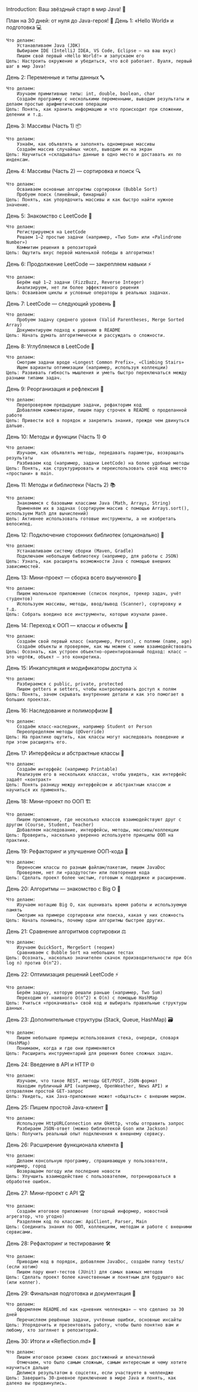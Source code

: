 Introduction: Ваш звёздный старт в мир Java! 🌟

План на 30 дней: от нуля до Java-героя! 🚀
День 1: «Hello World» и подготовка 💻

    Что делаем:
        Устанавливаем Java (JDK)
        Выбираем IDE (IntelliJ IDEA, VS Code, Eclipse — на ваш вкус)
        Пишем свой первый «Hello World!» и запускаем его
    Цель: Настроить окружение и убедиться, что всё работает. Вуаля, первый шаг в мир Java!

День 2: Переменные и типы данных 🔤

    Что делаем:
        Изучаем примитивные типы: int, double, boolean, char
        Создаём программу с несколькими переменными, выводим результаты и делаем простые арифметические операции
    Цель: Понять, как хранить информацию и что происходит при сложении, делении и т.д.

День 3: Массивы (Часть 1) 📦

    Что делаем:
        Узнаём, как объявлять и заполнять одномерные массивы
        Создаём массив случайных чисел, выводим их на экран
    Цель: Научиться «складывать» данные в одно место и доставать их по индексам.

День 4: Массивы (Часть 2) — сортировка и поиск 🔍

    Что делаем:
        Осваиваем основные алгоритмы сортировки (Bubble Sort)
        Пробуем поиск (линейный, бинарный)
    Цель: Понять, как упорядочить массивы и как быстро найти нужное значение.

День 5: Знакомство с LeetCode 🤖

    Что делаем:
        Регистрируемся на LeetCode
        Решаем 1–2 простые задачи (например, «Two Sum» или «Palindrome Number»)
        Коммитим решения в репозиторий
    Цель: Ощутить вкус первой маленькой победы в алгоритмах!

День 6: Продолжение LeetCode — закрепляем навыки ⚡

    Что делаем:
        Берём ещё 1–2 задачи (FizzBuzz, Reverse Integer)
        Анализируем, нет ли более эффективного решения
    Цель: Осваиваем циклы и условные операторы в реальных задачах.

День 7: LeetCode — следующий уровень 🔑

    Что делаем:
        Пробуем задачу среднего уровня (Valid Parentheses, Merge Sorted Array)
        Документируем подход к решению в README
    Цель: Начать думать алгоритмически и рассуждать о сложности.

День 8: Углубляемся в LeetCode 🚀

    Что делаем:
        Смотрим задачи вроде «Longest Common Prefix», «Climbing Stairs»
        Ищем варианты оптимизации (например, используя коллекции)
    Цель: Развивать гибкость мышления и уметь быстро переключаться между разными типами задач.

День 9: Реорганизация и рефлексия 📝

    Что делаем:
        Перепроверяем предыдущие задачи, рефакторим код
        Добавляем комментарии, пишем пару строчек в README о проделанной работе
    Цель: Привести всё в порядок и закрепить знания, прежде чем двинуться дальше.

День 10: Методы и функции (Часть 1) ⚙️

    Что делаем:
        Изучаем, как объявлять методы, передавать параметры, возвращать результаты
        Разбиваем код (например, задачи LeetCode) на более удобные методы
    Цель: Понять, как структурировать и переиспользовать свой код вместо «простыни» в main.

День 11: Методы и библиотеки (Часть 2) 📚

    Что делаем:
        Знакомимся с базовыми классами Java (Math, Arrays, String)
        Применяем их в задачах (сортируем массив с помощью Arrays.sort(), используем Math для вычислений)
    Цель: Активнее использовать готовые инструменты, а не изобретать велосипед.

День 12: Подключение сторонних библиотек (опционально) 🧩

    Что делаем:
        Устанавливаем систему сборки (Maven, Gradle)
        Подключаем небольшую библиотеку (например, для работы с JSON)
    Цель: Узнать, как расширять возможности Java с помощью внешних зависимостей.

День 13: Мини-проект — сборка всего выученного 🔧

    Что делаем:
        Пишем маленькое приложение (список покупок, трекер задач, учёт студентов)
        Используем массивы, методы, ввод/вывод (Scanner), сортировку и т.д.
    Цель: Собрать воедино все инструменты, которые изучали ранее.

День 14: Переход к ООП — классы и объекты 🏰

    Что делаем:
        Создаём свой первый класс (например, Person), с полями (name, age)
        Создаём объекты и проверяем, как мы можем с ними взаимодействовать
    Цель: Осознать, как устроен объектно-ориентированный подход: класс — это чертёж, объект — это конкретика.

День 15: Инкапсуляция и модификаторы доступа ⚔️

    Что делаем:
        Разбираемся с public, private, protected
        Пишем getters и setters, чтобы контролировать доступ к полям
    Цель: Понять, зачем скрывать внутренние детали и как это помогает в больших проектах.

День 16: Наследование и полиморфизм 🦾

    Что делаем:
        Создаём класс-наследник, например Student от Person
        Переопределяем методы (@Override)
    Цель: На практике ощутить, как классы могут наследовать поведение и при этом расширять его.

День 17: Интерфейсы и абстрактные классы 📐

    Что делаем:
        Создаём интерфейс (например Printable)
        Реализуем его в нескольких классах, чтобы увидеть, как интерфейс задаёт «контракт»
    Цель: Понять разницу между интерфейсом и абстрактным классом и научиться их применять.

День 18: Мини-проект по ООП 🏗️

    Что делаем:
        Пишем приложение, где несколько классов взаимодействуют друг с другом (Course, Student, Teacher)
        Добавляем наследование, интерфейсы, методы, массивы/коллекции
    Цель: Проверить, насколько уверенно используете принципы ООП на практике.

День 19: Рефакторинг и улучшение ООП-кода 🚀

    Что делаем:
        Переносим классы по разным файлам/пакетам, пишем JavaDoc
        Проверяем, нет ли «раздутости» или повторения кода
    Цель: Сделать проект более чистым, готовым к поддержке и расширению.

День 20: Алгоритмы — знакомство с Big O 🔬

    Что делаем:
        Изучаем нотацию Big O, как оценивать время работы и используемую память
        Смотрим на примере сортировки или поиска, какая у них сложность
    Цель: Начать понимать, почему одни алгоритмы быстрее других.

День 21: Сравнение алгоритмов сортировки ⚖️

    Что делаем:
        Изучаем QuickSort, MergeSort (теория)
        Сравниваем с Bubble Sort на небольших тестах
    Цель: Осознать, насколько значителен скачок производительности при O(n log n) против O(n^2).

День 22: Оптимизация решений LeetCode ⚡

    Что делаем:
        Берём задачу, которую решали раньше (например, Two Sum)
        Переходим от наивного O(n^2) к O(n) с помощью HashMap
    Цель: Учиться «прокачивать» свой код и выбирать правильные структуры данных.

День 23: Дополнительные структуры (Stack, Queue, HashMap) 🗃️

    Что делаем:
        Пишем небольшие примеры использования стека, очереди, словаря (HashMap)
        Понимаем, когда и где они применяются
    Цель: Расширить инструментарий для решения более сложных задач.

День 24: Введение в API и HTTP 🌐

    Что делаем:
        Изучаем, что такое REST, методы GET/POST, JSON-формат
        Находим публичный API (например, OpenWeather, News API) и отправляем простой GET-запрос
    Цель: Увидеть, как Java-приложение может «общаться» с внешним миром.

День 25: Пишем простой Java-клиент 📨

    Что делаем:
        Используем HttpURLConnection или OkHttp, чтобы отправить запрос
        Разбираем JSON-ответ (можно библиотекой Gson или Jackson)
    Цель: Получить реальный опыт подключения к внешнему сервису.

День 26: Расширение функционала клиента 🚀

    Что делаем:
        Делаем консольную программу, спрашивающую у пользователя, например, город
        Возвращаем погоду или последние новости
    Цель: Улучшить взаимодействие с пользователем, потренироваться в обработке ошибок.

День 27: Мини-проект с API 🏆

    Что делаем:
        Создаём итоговое приложение (погодный информер, новостной агрегатор, что угодно)
        Разделяем код по классам: ApiClient, Parser, Main
    Цель: Соединить знания по ООП, коллекциям, методам и работе с внешними сервисами.

День 28: Рефакторинг и тестирование 🛠️

    Что делаем:
        Приводим код в порядок, добавляем JavaDoc, создаём папку tests/ (если хотим)
        Пишем пару юнит-тестов (JUnit) для самых важных методов
    Цель: Сделать проект более качественным и понятным для будущего вас (или коллег).

День 29: Финальная подготовка и документация 📑

    Что делаем:
        Оформляем README.md как «дневник челленджа» — что сделано за 30 дней
        Перечисляем решённые задачи, учтённые ошибки, основные инсайты
    Цель: Упорядочить и презентовать работу, чтобы было понятно вам и любому, кто заглянет в репозиторий.

День 30: Итоги и «Reflection.md» 🏁

    Что делаем:
        Пишем итоговое резюме своих достижений и впечатлений
        Отмечаем, что было самым сложным, самым интересным и чему хотите научиться дальше
        Делимся результатом в соцсетях, если участвуете в челлендже
    Цель: Завершить 30-дневное приключение в мире Java и понять, как далеко вы продвинулись.

